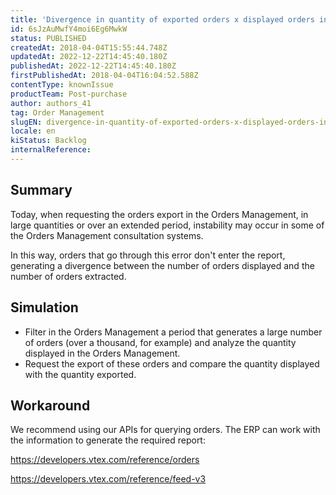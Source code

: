 ```yaml
---
title: 'Divergence in quantity of exported orders x displayed orders in the Orders Management '
id: 6sJzAuMwfY4moi6Eg6MwkW
status: PUBLISHED
createdAt: 2018-04-04T15:55:44.748Z
updatedAt: 2022-12-22T14:45:40.180Z
publishedAt: 2022-12-22T14:45:40.180Z
firstPublishedAt: 2018-04-04T16:04:52.588Z
contentType: knownIssue
productTeam: Post-purchase
author: authors_41
tag: Order Management
slugEN: divergence-in-quantity-of-exported-orders-x-displayed-orders-in-the-oms
locale: en
kiStatus: Backlog
internalReference: 
---
```


## Summary

Today, when requesting the orders export in the Orders Management, in large quantities or over an extended period, instability may occur in some of the Orders Management consultation systems.

In this way, orders that go through this error don't enter the report, generating a divergence between the number of orders displayed and the number of orders extracted.

## Simulation

- Filter in the Orders Management a period that generates a large number of orders (over a thousand, for example) and analyze the quantity displayed in the Orders Management.
- Request the export of these orders and compare the quantity displayed with the quantity exported.

## Workaround

We recommend using our APIs for querying orders. The ERP can work with the information to generate the required report:

https://developers.vtex.com/reference/orders

https://developers.vtex.com/reference/feed-v3

